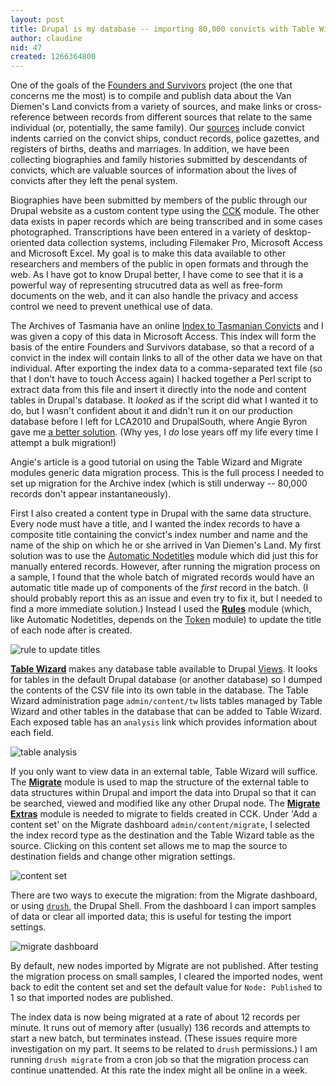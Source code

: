 ```yaml
---
layout: post
title: Drupal is my database -- importing 80,000 convicts with Table Wizard and Migrate
author: claudine
nid: 47
created: 1266364800
---
```

One of the goals of the [Founders and Survivors](http://www.foundersandsurvivors.org/) project (the one that concerns me the most) is to compile and publish data about the Van Diemen's Land convicts from a variety of sources, and make links or cross-reference between records from different sources that relate to the same individual (or, potentially, the same family). Our [sources](http://www.archives.tas.gov.au/generic/convict_examples) include convict indents carried on the convict ships, conduct records, police gazettes, and registers of births, deaths and marriages. In addition, we have been collecting biographies and family histories submitted by descendants of convicts, which are valuable sources of information about the lives of convicts after they left the penal system.

Biographies have been submitted by members of the public through our Drupal website as a custom content type using the [CCK](http://drupal.org/project/cck) module. The other data exists in paper records which are being transcribed and in some cases photographed. Transcriptions have been entered in a variety of desktop-oriented data collection systems, including Filemaker Pro, Microsoft Access and Microsoft Excel. My goal is to make this data available to other researchers and members of the public in open formats and through the web. As I have got to know Drupal better, I have come to see that it is a powerful way of representing strucutred data as well as free-form documents on the web, and it can also handle the privacy and access control we need to prevent unethical use of data.

The Archives of Tasmania have an online [Index to Tasmanian Convicts](http://portal.archives.tas.gov.au/menu.aspx?search=11) and I was given a copy of this data in Microsoft Access. This index will form the basis of the entire Founders and Survivors database, so that a record of a convict in the index will contain links to all of the other data we have on that individual. After exporting the index data to a comma-separated text file (so that I don't have to touch Access again) I hacked together a Perl script to extract data from this file and insert it directly into the node and content tables in Drupal's database. It *looked* as if the script did what I wanted it to do, but I wasn't confident about it and didn't run it on our production database before I left for LCA2010 and DrupalSouth, where Angie Byron gave me [a better solution](http://www.lullabot.com/articles/drupal-data-imports-migrate-and-table-wizard). (Why yes, I *do* lose years off my life every time I attempt a bulk migration!)

Angie's article is a good tutorial on using the Table Wizard and Migrate modules generic data migration process. This is the full process I needed to set up migration for the Archive index (which is still underway -- 80,000 records don't appear instantaneously).

First I also created a content type in Drupal with the same data structure. Every node must have a title, and I wanted the index records to have a composite title containing the convict's index number and name and the name of the ship on which he or she arrived in Van Diemen's Land. My first solution was to use the [Automatic Nodetitles](http://drupal.org/project/auto_nodetitle) module which did just this for manually entered records. However, after running the migration process on a sample, I found that the whole batch of migrated records would have an automatic title made up of components of the *first* record in the batch. (I should probably report this as an issue and even try to fix it, but I needed to find a more immediate solution.) Instead I used the [**Rules**](http://drupal.org/project/rules) module (which, like Automatic Nodetitles, depends on the [Token](http://drupal.org/project/token) module) to update the title of each node after is created.

![rule to update titles](http://img.skitch.com/20100217-qk9q9ranuxr1e5stkhtbj6jhxk.jpg)

[**Table Wizard**](http://drupal.org/project/tw) makes any database table available to Drupal [Views](http://drupal.org/project/views). It looks for tables in the default Drupal database (or another database) so I dumped the contents of the CSV file into its own table in the database. The Table Wizard administration page `admin/content/tw` lists tables managed by Table Wizard and other tables in the database that can be added to Table Wizard. Each exposed table has an `analysis` link which provides information about each field.

![table analysis](http://img.skitch.com/20100217-q5fi5t93y2nnr6p6jr3ks4isae.jpg)

If you only want to view data in an external table, Table Wizard will suffice. The [**Migrate**](http://drupal.org/project/migrate) module is used to map the structure of the external table to data structures within Drupal and import the data into Drupal so that it can be searched, viewed and modified like any other Drupal node. The [**Migrate Extras**](http://drupal.org/project/migrate_extras) module is needed to migrate to fields created in CCK. Under 'Add a content set' on the Migrate dashboard `admin/content/migrate`, I selected the index record type as the destination and the Table Wizard table as the source. Clicking on this content set allows me to map the source to destination fields and change other migration settings.

![content set](http://img.skitch.com/20100217-mr3kkyq8gqmg4wumnqw844a387.jpg)

There are two ways to execute the migration: from the Migrate dashboard, or using [`drush`](http://drupal.org/project/drush), the Drupal Shell. From the dashboard I can import samples of data or clear all imported data; this is useful for testing the import settings.

![migrate dashboard](http://img.skitch.com/20100217-t937n4rq5tqx1iqqxhdqne5gn.jpg)

By default, new nodes imported by Migrate are not published. After testing the migration process on small samples, I cleared the imported nodes, went back to edit the content set and set the default value for `Node: Published` to 1 so that imported nodes are published.

The index data is now being migrated at a rate of about 12 records per minute. It runs out of memory after (usually) 136 records and attempts to start a new batch, but terminates instead. (These issues require more investigation on my part. It seems to be related to `drush` permissions.) I am running `drush migrate` from a cron job so that the migration process can continue unattended. At this rate the index might all be online in a week.
